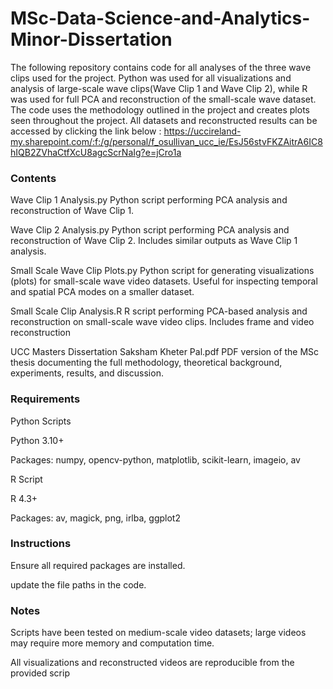 # MSc-Data-Science-and-Analytics-Minor-Dissertation
The following repository contains code for all analyses of the three wave clips used for the project. Python was used for all visualizations and analysis of large-scale wave clips(Wave Clip 1 and Wave Clip 2), while R was used for full PCA and reconstruction of the small-scale wave dataset. The code uses the methodology outlined in the project and creates plots seen throughout the project.
All datasets and reconstructed results can be accessed by clicking the link below : 
https://uccireland-my.sharepoint.com/:f:/g/personal/f_osullivan_ucc_ie/EsJ56stvFKZAitrA6IC8hIQB2ZVhaCtfXcU8agcScrNaIg?e=jCro1a



### Contents

Wave Clip 1 Analysis.py
Python script performing PCA analysis and reconstruction of Wave Clip 1. 

Wave Clip 2 Analysis.py
Python script performing PCA analysis and reconstruction of Wave Clip 2. Includes similar outputs as Wave Clip 1 analysis.

Small Scale Wave Clip Plots.py
Python script for generating visualizations (plots) for small-scale wave video datasets. Useful for inspecting temporal and spatial PCA modes on a smaller dataset.

Small Scale Clip Analysis.R
R script performing PCA-based analysis and reconstruction on small-scale wave video clips. Includes frame and video reconstruction 

UCC Masters Dissertation Saksham Kheter Pal.pdf
PDF version of the MSc thesis documenting the full methodology, theoretical background, experiments, results, and discussion.

### Requirements
Python Scripts

Python 3.10+

Packages: numpy, opencv-python, matplotlib, scikit-learn, imageio, av

R Script

R 4.3+

Packages: av, magick, png, irlba, ggplot2

### Instructions

Ensure all required packages are installed.

update the file paths in the code.


### Notes

Scripts have been tested on medium-scale video datasets; large videos may require more memory and computation time.

All visualizations and reconstructed videos are reproducible from the provided scrip

